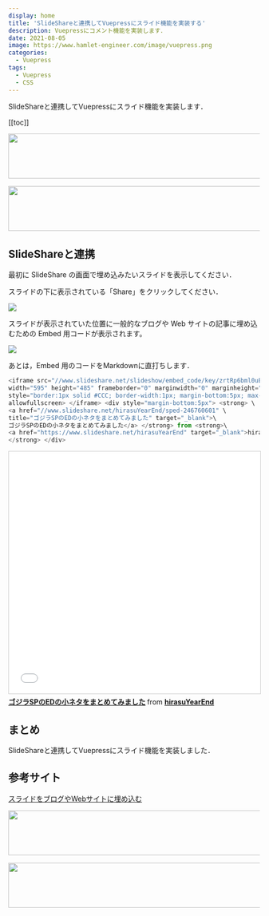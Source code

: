 ```yaml
---
display: home
title: 'SlideShareと連携してVuepressにスライド機能を実装する'
description: Vuepressにコメント機能を実装します．
date: 2021-08-05
image: https://www.hamlet-engineer.com/image/vuepress.png
categories: 
  - Vuepress
tags:
  - Vuepress
  - CSS
---
```

SlideShareと連携してVuepressにスライド機能を実装します．

<!-- more -->

<ClientOnly>
  <CallInArticleAdsense />
</ClientOnly>

[[toc]]

<!-- TechAcademy -->
<a href="//af.moshimo.com/af/c/click?a_id=2604050&p_id=1555&pc_id=2816&pl_id=29835&guid=ON" rel="nofollow" referrerpolicy="no-referrer-when-downgrade"><img src="//image.moshimo.com/af-img/0866/000000029835.jpg" width="728" height="90" style="border:none;"></a><img src="//i.moshimo.com/af/i/impression?a_id=2604050&p_id=1555&pc_id=2816&pl_id=29835" width="1" height="1" style="border:none;">

<!-- テックキャンプ -->
<a href="//af.moshimo.com/af/c/click?a_id=2641145&p_id=1770&pc_id=3386&pl_id=25847&guid=ON" rel="nofollow" referrerpolicy="no-referrer-when-downgrade"><img src="//image.moshimo.com/af-img/1115/000000025847.png" width="728" height="90" style="border:none;"></a><img src="//i.moshimo.com/af/i/impression?a_id=2641145&p_id=1770&pc_id=3386&pl_id=25847" width="1" height="1" style="border:none;">

## SlideShareと連携
最初に SlideShare の画面で埋め込みたいスライドを表示してください．

スライドの下に表示されている「Share」をクリックしてください．

![](/image/slide01.png)

スライドが表示されていた位置に一般的なブログや Web サイトの記事に埋め込むための Embed 用コードが表示されます。

![](/image/slide02.png)

あとは，Embed 用のコードをMarkdownに直打ちします．
```js
<iframe src="//www.slideshare.net/slideshow/embed_code/key/zrtRp6bml0uECo" \
width="595" height="485" frameborder="0" marginwidth="0" marginheight="0" scrolling="no" \
style="border:1px solid #CCC; border-width:1px; margin-bottom:5px; max-width: 100%;" \
allowfullscreen> </iframe> <div style="margin-bottom:5px"> <strong> \
<a href="//www.slideshare.net/hirasuYearEnd/sped-246760601" \
title="ゴジラSPのEDの小ネタをまとめてみました" target="_blank">\
ゴジラSPのEDの小ネタをまとめてみました</a> </strong> from <strong>\
<a href="https://www.slideshare.net/hirasuYearEnd" target="_blank">hirasuYearEnd</a>\
</strong> </div>
```



<iframe src="//www.slideshare.net/slideshow/embed_code/key/zrtRp6bml0uECo" width="595" height="485" frameborder="0" marginwidth="0" marginheight="0" scrolling="no" style="border:1px solid #CCC; border-width:1px; margin-bottom:5px; max-width: 100%;" allowfullscreen> </iframe> <div style="margin-bottom:5px"> <strong> <a href="//www.slideshare.net/hirasuYearEnd/sped-246760601" title="ゴジラSPのEDの小ネタをまとめてみました" target="_blank">ゴジラSPのEDの小ネタをまとめてみました</a> </strong> from <strong><a href="https://www.slideshare.net/hirasuYearEnd" target="_blank">hirasuYearEnd</a></strong> </div>

## まとめ
SlideShareと連携してVuepressにスライド機能を実装しました．


## 参考サイト
[スライドをブログやWebサイトに埋め込む](https://www.howtonote.jp/slideshare/use/index6.html)


<!-- TechAcademy -->
<a href="//af.moshimo.com/af/c/click?a_id=2604050&p_id=1555&pc_id=2816&pl_id=29835&guid=ON" rel="nofollow" referrerpolicy="no-referrer-when-downgrade"><img src="//image.moshimo.com/af-img/0866/000000029835.jpg" width="728" height="90" style="border:none;"></a><img src="//i.moshimo.com/af/i/impression?a_id=2604050&p_id=1555&pc_id=2816&pl_id=29835" width="1" height="1" style="border:none;">

<!-- テックキャンプ -->
<a href="//af.moshimo.com/af/c/click?a_id=2641145&p_id=1770&pc_id=3386&pl_id=25847&guid=ON" rel="nofollow" referrerpolicy="no-referrer-when-downgrade"><img src="//image.moshimo.com/af-img/1115/000000025847.png" width="728" height="90" style="border:none;"></a><img src="//i.moshimo.com/af/i/impression?a_id=2641145&p_id=1770&pc_id=3386&pl_id=25847" width="1" height="1" style="border:none;">

<ClientOnly>
  <CallInArticleAdsense />
</ClientOnly>
